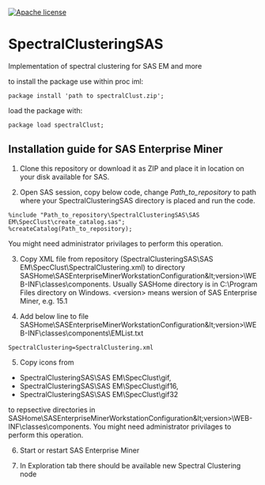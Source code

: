 [![Apache license](https://img.shields.io/badge/License-Apache-blue.svg)](https://github.com/Pastuszka/SpectralClusteringSAS/blob/main/LICENSE)

# SpectralClusteringSAS
Implementation of spectral clustering for SAS EM and more

to install the package use within proc iml:
```
package install 'path to spectralClust.zip';
```
load the package with:
```
package load spectralClust;
```
## Installation guide for SAS Enterprise Miner

1. Clone this repository or download it as ZIP and place it in location on your disk available for SAS.

2. Open SAS session, copy below code, change *Path_to_repository* to path where your SpectralClusteringSAS directory is placed and run the code.
```
%include "Path_to_repository\SpectralClusteringSAS\SAS EM\SpecClust\create_catalog.sas";
%createCatalog(Path_to_repository);
```
You might need administrator privilages to perform this operation.

3. Copy XML file from repository (SpectralClusteringSAS\SAS EM\SpecClust\SpectralClustering.xml) to directory SASHome\SASEnterpriseMinerWorkstationConfiguration\&lt;version&gt;\WEB-INF\classes\components.
Usually SASHome directory is in C:\Program Files directory on Windows.
&lt;version&gt; means wersion of SAS Enterprise Miner, e.g. 15.1

4. Add below line to file SASHome\SASEnterpriseMinerWorkstationConfiguration\&lt;version&gt;\WEB-INF\classes\components\EMList.txt
```
SpectralClustering=SpectralClustering.xml
```

5. Copy icons from 
 * SpectralClusteringSAS\SAS EM\SpecClust\gif, 
 * SpectralClusteringSAS\SAS EM\SpecClust\gif16, 
 * SpectralClusteringSAS\SAS EM\SpecClust\gif32 

to repsective directories in SASHome\SASEnterpriseMinerWorkstationConfiguration\&lt;version&gt;\WEB-INF\classes\components.
You might need administrator privilages to perform this operation.

6. Start or restart SAS Enterprise Miner

7. In Exploration tab there should be available new Spectral Clustering node

